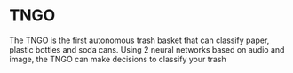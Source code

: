 # TNGO
The TNGO is the first autonomous trash basket that can classify paper, plastic bottles and soda cans. Using 2 neural networks based on audio and image, the TNGO can make decisions to classify your trash